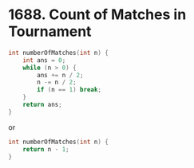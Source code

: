 # 1688. Count of Matches in Tournament

```cpp
int numberOfMatches(int n) {
    int ans = 0;
    while (n > 0) {
        ans += n / 2;
        n -= n / 2;
        if (n == 1) break;
    }
    return ans;
}
```

or

```cpp
int numberOfMatches(int n) {
    return n - 1;
}
```
